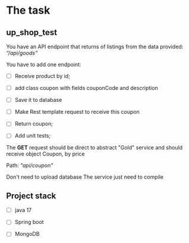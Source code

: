 # The task

## up_shop_test

You have an API endpoint that returns of listings from the data provided:
<em>“/api/goods”</em>

You have to add one endpoint:

- [ ] Receive product by id;
- [ ] add class coupon with fields couponCode and description
- [ ] Save it to database
- [ ] Make Rest template request  to receive this coupon
- [ ] Return coupon;
- [ ] Add unit tests;


<p>The <strong>GET</strong> request should be direct to abstract "Gold" service and should receive object Coupon, by price</p>
<p>Path: <em>"api/coupon"</em></p>
<p>Don't need to upload database The service just need to compile</p>

## Project stack

- [ ] java 17
- [ ] Spring boot
- [ ] MongoDB





